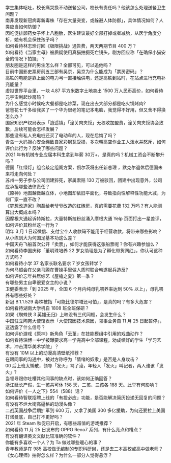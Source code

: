 学生集体呕吐，校长痛哭换不动送餐公司，校长有责任吗？他该怎么处理送餐卫生问题？  
南非发现新冠病毒新毒株「存在大量突变，或躲避人体防御」，具体情况如何？人类应当如何防御？  
因吃促排卵药女子怀上八胞胎，医生建议最好全部打掉或者减胎，从医学角度分析，她有机会保住孩子吗？  
如何看待林志玲讨回《极限挑战》通告费，两天两期节目 400 万？  
如何看待《当家主母》被质疑使用真猫拍摄死亡镜头，剧方回应称「在确保小猫安全的情况下拍摄」？  
朋友圈是这样的男生怎么样？全部可见，可以追他吗？  
目前中国影史票房前五三部有吴京，吴京为什么能成为「票房密码」？  
高铁的电能是靠上面的电力弓一直接触供电，还是高铁到站时，在站点进行充电补充能量？  
虚拟世界平台里，一块 4.87 平方米数字土地卖出 1500 万人民币高价，如何看待元宇宙刮起炒房热？  
为什么感觉小时候吃大餐都是吃炒菜，现在出去大部分都是吃火锅烤肉?  
爸爸花七千多给我买了一个华为很老的笔记本电脑，我觉得不好用，但又舍不得换怎么办？  
国家知识产权局表示「逍遥镇」「潼关肉夹馍」无权收加盟费，潼关肉夹馍协会致歉，后续可能会怎样发展？  
那些没有私人充电桩还买了电动车的人，现在后悔了吗？  
青岛一大妈担心安全绳致自家彩钢瓦受损，多次朝高空作业工人泼水并怒斥，如何评价此行为？反映了哪些问题？  
2021 年有机械专业应届本科生拿到年薪 30万+，是真的吗？机械工资会不断攀升吗？  
德国「红绿灯」组合敲定组阁方案，朔尔茨将出任新总理 ，默克尔退休后德国未来将走向何处？  
苏州一男子参与公司团建猝死，家属索赔 130 万被驳回，团建中出现意外，公司应承担哪些法律责任？  
《原神》地图越做越立体，小地图却依旧平面化，导致指向性解释性功能大减，为何厂家一直不改？  
《梦想改造家》陶磊给老爷爷改造的红砖房，真的需要花费 132 万吗？有人能测算出大概成本吗？  
因摩根大通起诉特斯拉，大量特斯拉粉丝涌入摩根大通 Yelp 页面打出一星差评，如何评价其粉丝这一行为？  
明年 3 月 1 日起微信、支付宝个人收款码不能用于经营收款，将带来哪些影响？  
从小练到大为何国足基本功这么差？  
中国天舟飞船首次公开「卖票」，如何才能获得这张船票呢？你有兴趣参加么？  
如何看待李国庆称「董明珠培养 22 岁女助理是为了孵化带货网红」，你认可这种方式吗？  
如何看待小学 37 名家长联名要求 7 岁女孩转学？  
为何马超会在父亲马腾在曹操手里做人质时联合韩遂起兵造反?  
如何评价忘年共居综艺《屋檐之夏》第一季？  
有哪些男主自卑很爱女主的小说？  
卫健委表示「到 2025 年，全国 6 个月内纯母乳喂养率达到 50% 以上」，母乳喂养有哪些好处？  
新冠 B.1.1.529 毒株被指「可能比德尔塔还可怕」，是真的吗？有多大危害？  
如何看待湖南大学机自 1808 班全班保研？  
如果《蜘蛛侠 3 英雄无归》上映没有三代同框，会发生什么？  
中国驻立陶宛大使馆表示「大使馆因技术原因，领事业务自 11 月 25 日起暂停」，这透露了什么信号？  
如何评价游戏《原神》新角色「云堇」在技能模组中引用的戏曲动作？  
如何看待淄博一中学被曝要求高一学完高中全部课程，劝成绩好的学生「学习艺术，冲击清华美术学院」？  
有没有 10M 以上的动漫高清壁纸推荐？  
在跟同事的沟通中，被对方称呼为「情绪的奴隶」是否是人身攻击？  
00 后上班太懒散，领导「发火」骂了滚，年轻人「发火」叫记者，两人谁该「发火」?  
当领导跟你吐槽其他同事的缺点时，该如何正确回答？  
浙江延长产假，生一孩共可休 158 天，二孩、三孩各 188 天。此举有何影响？  
如何评价《一人之下》554（588）话？  
如何看待智联招聘上线的「有投必应」功能，是否能解决简历投递无回复的问题？  
有没有不烂大街高逼格的动漫头像？  
二战英国战争后期扩军到 600 万，又拿了美国 300 多亿援助，为何还要拉上美国打诺曼底，自己打不更好吗？  
2021 年 Steam 秋促已开启，有哪些超值的游戏推荐？  
如何看待 11 月 25 日发布的 OPPO Reno7 系列，有什么亮点和槽点？  
有没有翻译英文文献比较准确的软件？  
你能有多喜欢一个人？为 Ta 做过哪些暖心的事？  
青年教师是在 985 高校做无编制的专职科研岗，还是去二本高校或高中做老师？  
《女心理师》拍得怎么样？为什么一部分人觉得悬浮？  
